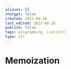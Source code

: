 ```yaml
---
aliases: []
chatgpt: false
created: 2023-08-26
last_edited: 2023-08-26
publish: false
tags: programming, list[str]
type: str
---
```

# Memoization
